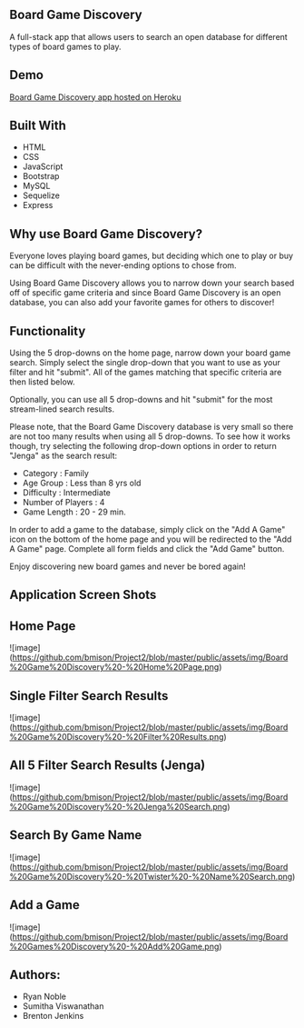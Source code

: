 ## Board Game Discovery
A full-stack app that allows users to search an open database for different types of board games to play.

## Demo

[Board Game Discovery app hosted on Heroku ](https://sleepy-savannah-90309.herokuapp.com/)

## Built With

* HTML
* CSS
* JavaScript
* Bootstrap
* MySQL
* Sequelize
* Express

## Why use Board Game Discovery?
Everyone loves playing board games, but deciding which one to play or buy can be difficult with the never-ending options to chose from. 

Using Board Game Discovery allows you to narrow down your search based off of specific game criteria and since Board Game Discovery is an open database, you can also add your favorite games for others to discover!

## Functionality
Using the 5 drop-downs on the home page, narrow down your board game search. Simply select the single drop-down that you want to use as your filter and hit "submit". All of the games matching that specific criteria are then listed below. 

Optionally, you can use all 5 drop-downs and hit "submit" for the most stream-lined search results. 

Please note, that the Board Game Discovery database is very small so there are not too many results when using all 5 drop-downs. To see how it works though, try selecting the following drop-down options in order to return "Jenga" as the search result:

* Category : Family
* Age Group : Less than 8 yrs old
* Difficulty : Intermediate
* Number of Players : 4
* Game Length : 20 - 29 min.

In order to add a game to the database, simply click on the "Add A Game" icon on the bottom of the home page and you will be redirected to the "Add A Game" page. Complete all form fields and click the "Add Game" button.

Enjoy discovering new board games and never be bored again!

## Application Screen Shots

## Home Page

![image]
(https://github.com/bmison/Project2/blob/master/public/assets/img/Board%20Game%20Discovery%20-%20Home%20Page.png)

## Single Filter Search Results

![image]
(https://github.com/bmison/Project2/blob/master/public/assets/img/Board%20Game%20Discovery%20-%20Filter%20Results.png)

## All 5 Filter Search Results (Jenga)

![image]
(https://github.com/bmison/Project2/blob/master/public/assets/img/Board%20Game%20Discovery%20-%20Jenga%20Search.png)

## Search By Game Name

![image]
(https://github.com/bmison/Project2/blob/master/public/assets/img/Board%20Game%20Discovery%20-%20Twister%20-%20Name%20Search.png)

## Add a Game

![image]
(https://github.com/bmison/Project2/blob/master/public/assets/img/Board%20Games%20Discovery%20-%20Add%20Game.png)

## Authors:

* Ryan Noble
* Sumitha Viswanathan
* Brenton Jenkins